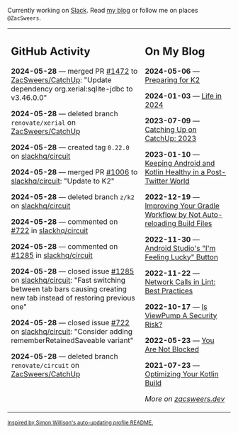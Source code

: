 Currently working on [Slack](https://slack.com/). Read [my blog](https://zacsweers.dev/) or follow me on places `@ZacSweers`.

<table><tr><td valign="top" width="60%">

## GitHub Activity
<!-- githubActivity starts -->
**2024-05-28** — merged PR [#1472](https://github.com/ZacSweers/CatchUp/pull/1472) to [ZacSweers/CatchUp](https://github.com/ZacSweers/CatchUp): "Update dependency org.xerial:sqlite-jdbc to v3.46.0.0"

**2024-05-28** — deleted branch `renovate/xerial` on [ZacSweers/CatchUp](https://github.com/ZacSweers/CatchUp)

**2024-05-28** — created tag `0.22.0` on [slackhq/circuit](https://github.com/slackhq/circuit)

**2024-05-28** — merged PR [#1006](https://github.com/slackhq/circuit/pull/1006) to [slackhq/circuit](https://github.com/slackhq/circuit): "Update to K2"

**2024-05-28** — deleted branch `z/k2` on [slackhq/circuit](https://github.com/slackhq/circuit)

**2024-05-28** — commented on [#722](https://github.com/slackhq/circuit/issues/722#issuecomment-2135527463) in [slackhq/circuit](https://github.com/slackhq/circuit)

**2024-05-28** — commented on [#1285](https://github.com/slackhq/circuit/issues/1285#issuecomment-2135525775) in [slackhq/circuit](https://github.com/slackhq/circuit)

**2024-05-28** — closed issue [#1285](https://github.com/slackhq/circuit/issues/1285) on [slackhq/circuit](https://github.com/slackhq/circuit): "Fast switching between tab bars causing creating new tab instead of restoring previous one"

**2024-05-28** — closed issue [#722](https://github.com/slackhq/circuit/issues/722) on [slackhq/circuit](https://github.com/slackhq/circuit): "Consider adding rememberRetainedSaveable variant"

**2024-05-28** — deleted branch `renovate/circuit` on [ZacSweers/CatchUp](https://github.com/ZacSweers/CatchUp)
<!-- githubActivity ends -->
</td><td valign="top" width="40%">

## On My Blog
<!-- blog starts -->
**2024-05-06** — [Preparing for K2](https://www.zacsweers.dev/preparing-for-k2/)

**2024-01-03** — [Life in 2024](https://www.zacsweers.dev/life-in-2024/)

**2023-07-09** — [Catching Up on CatchUp: 2023](https://www.zacsweers.dev/catching-up-on-catchup-2023/)

**2023-01-10** — [Keeping Android and Kotlin Healthy in a Post-Twitter World](https://www.zacsweers.dev/keeping-android-healthy/)

**2022-12-19** — [Improving Your Gradle Workflow by Not Auto-reloading Build Files](https://www.zacsweers.dev/improving-your-workflow-by-not-auto-reloading-build-files/)

**2022-11-30** — [Android Studio's "I'm Feeling Lucky" Button](https://www.zacsweers.dev/android-studios-im-feeling-lucky-button/)

**2022-11-22** — [Network Calls in Lint: Best Practices](https://www.zacsweers.dev/network-calls-in-lint-best-practices/)

**2022-10-17** — [Is ViewPump A Security Risk?](https://www.zacsweers.dev/is-viewpump-a-security-risk/)

**2022-05-23** — [You Are Not Blocked](https://www.zacsweers.dev/you-are-not-blocked/)

**2021-07-23** — [Optimizing Your Kotlin Build](https://www.zacsweers.dev/optimizing-your-kotlin-build/)
<!-- blog ends -->
_More on [zacsweers.dev](https://zacsweers.dev/)_
</td></tr></table>

<sub><a href="https://simonwillison.net/2020/Jul/10/self-updating-profile-readme/">Inspired by Simon Willison's auto-updating profile README.</a></sub>